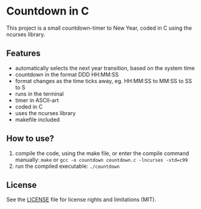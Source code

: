 # Countdown in C
This project is a small countdown-timer to New Year, coded in C using the ncurses library.

## Features
- automatically selects the next year transition, based on the system time
- countdown in the format DDD HH:MM:SS
- format changes as the time ticks away, eg. HH:MM:SS to MM:SS to SS to S
- runs in the terminal
- timer in ASCII-art
- coded in C
- uses the ncurses library
- makefile included

## How to use?
1. compile the code, using the make file, or enter the compile command manually:
	`make` or `gcc -o countdown countdown.c -lncurses -std=c99`
2. run the compiled executable:
	`./countdown`
	
## License
See the [LICENSE](LICENSE) file for license rights and limitations (MIT).
